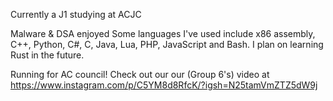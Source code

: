 Currently a J1 studying at ACJC

Malware & DSA enjoyed
Some languages I've used include x86 assembly, C++, Python, C#, C, Java, Lua, PHP, JavaScript and Bash. I plan on learning Rust in the future.


Running for AC council! Check out our our (Group 6's) video at https://www.instagram.com/p/C5YM8d8RfcK/?igsh=N25tamVmZTZ5dW9j

<!---
isaaacayz/isaaacayz is a ✨ special ✨ repository because its `README.md` (this file) appears on your GitHub profile.
You can click the Preview link to take a look at your changes.
--->
